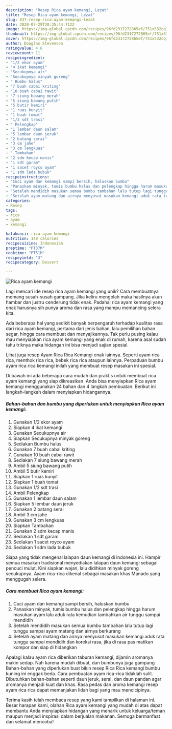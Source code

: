 ```yaml
---
description: "Resep Rica ayam kemangi, Lezat"
title: "Resep Rica ayam kemangi, Lezat"
slug: 837-resep-rica-ayam-kemangi-lezat
date: 2020-07-29T20:35:44.712Z
image: https://img-global.cpcdn.com/recipes/96fd2317272865ef/751x532cq70/rica-ayam-kemangi-foto-resep-utama.jpg
thumbnail: https://img-global.cpcdn.com/recipes/96fd2317272865ef/751x532cq70/rica-ayam-kemangi-foto-resep-utama.jpg
cover: https://img-global.cpcdn.com/recipes/96fd2317272865ef/751x532cq70/rica-ayam-kemangi-foto-resep-utama.jpg
author: Douglas Stevenson
ratingvalue: 4.6
reviewcount: 11
recipeingredient:
- "1/2 ekor ayam"
- "4 ikat kemangi"
- "Secukupnya air"
- "Secukupnya minyak goreng"
- " Bumbu halus"
- "7 buah cabai kriting"
- "10 buah cabai rawit"
- "7 siung bawang merah"
- "5 siung bawang putih"
- "5 butir kemiri"
- "1 ruas kunyit"
- "1 buah tomat"
- "1/2 sdt trasi"
- " Pelengkap"
- "1 lembar daun salam"
- "5 lembar daun jeruk"
- "2 batang serai"
- "3 cm jahe"
- "3 cm lengkuas"
- " Tambahan"
- "2 sdm kecap manis"
- "1 sdt garam"
- "1 sacet royco ayam"
- "1 sdm lada bubuk"
recipeinstructions:
- "Cuci ayam dan kemangi sampi bersih, haluskan bumbu"
- "Panaskan minyak, tumis bumbu halus dan pelengkap hingga harum masukan ayam lalu aduk rata kemudian tambahkan air tunggu sampai mendidih"
- "Setelah mendidih masukan semua bumbu tambahan lalu tutup lagi tunggu sampai ayam matang dan airnya berkurang"
- "Setelah ayam matang dan airnya menyusut masukan kemangi aduk rata tunggu sampai mendidih dan koreksi rasa, jika di rasa pas matikan kompor dan siap di hidangkan"
categories:
- Resep
tags:
- rica
- ayam
- kemangi

katakunci: rica ayam kemangi 
nutrition: 148 calories
recipecuisine: Indonesian
preptime: "PT37M"
cooktime: "PT51M"
recipeyield: "3"
recipecategory: Dessert

---
```



![Rica ayam kemangi](https://img-global.cpcdn.com/recipes/96fd2317272865ef/751x532cq70/rica-ayam-kemangi-foto-resep-utama.jpg)

Lagi mencari ide resep rica ayam kemangi yang unik? Cara membuatnya memang susah-susah gampang. Jika keliru mengolah maka hasilnya akan hambar dan justru cenderung tidak enak. Padahal rica ayam kemangi yang enak harusnya sih punya aroma dan rasa yang mampu memancing selera kita.

Ada beberapa hal yang sedikit banyak berpengaruh terhadap kualitas rasa dari rica ayam kemangi, pertama dari jenis bahan, lalu pemilihan bahan segar, hingga cara membuat dan menyajikannya. Tak perlu pusing kalau mau menyiapkan rica ayam kemangi yang enak di rumah, karena asal sudah tahu triknya maka hidangan ini bisa menjadi sajian spesial.

Lihat juga resep Ayam Rica Rica Kemangi enak lainnya. Seperti ayam rica rica, menthok rica rica, bebek rica rica ataupun lainnya. Perpaduan bumbu ayam rica rica kemangi inilah yang membuat resep masakan ini spesial.


Di bawah ini ada beberapa cara mudah dan praktis untuk membuat rica ayam kemangi yang siap dikreasikan. Anda bisa menyiapkan Rica ayam kemangi menggunakan 24 bahan dan 4 langkah pembuatan. Berikut ini langkah-langkah dalam menyiapkan hidangannya.

<!--inarticleads1-->

##### Bahan-bahan dan bumbu yang diperlukan untuk menyiapkan Rica ayam kemangi:

1. Gunakan 1/2 ekor ayam
1. Siapkan 4 ikat kemangi
1. Gunakan Secukupnya air
1. Siapkan Secukupnya minyak goreng
1. Sediakan  Bumbu halus
1. Gunakan 7 buah cabai kriting
1. Gunakan 10 buah cabai rawit
1. Sediakan 7 siung bawang merah
1. Ambil 5 siung bawang putih
1. Ambil 5 butir kemiri
1. Siapkan 1 ruas kunyit
1. Siapkan 1 buah tomat
1. Gunakan 1/2 sdt trasi
1. Ambil  Pelengkap
1. Gunakan 1 lembar daun salam
1. Siapkan 5 lembar daun jeruk
1. Gunakan 2 batang serai
1. Ambil 3 cm jahe
1. Gunakan 3 cm lengkuas
1. Siapkan  Tambahan
1. Gunakan 2 sdm kecap manis
1. Sediakan 1 sdt garam
1. Sediakan 1 sacet royco ayam
1. Sediakan 1 sdm lada bubuk


Siapa yang tidak mengenal lalapan daun kemangi di Indonesia ini. Hampir semua masakan tradisional menyediakan lalapan daun kemangi sebagai pencuci mulut. Kini siapkan wajan, lalu didihkan minyak goreng secukupnya. Ayam rica-rica dikenal sebagai masakan khas Manado yang menggugah selera. 

<!--inarticleads2-->

##### Cara membuat Rica ayam kemangi:

1. Cuci ayam dan kemangi sampi bersih, haluskan bumbu
1. Panaskan minyak, tumis bumbu halus dan pelengkap hingga harum masukan ayam lalu aduk rata kemudian tambahkan air tunggu sampai mendidih
1. Setelah mendidih masukan semua bumbu tambahan lalu tutup lagi tunggu sampai ayam matang dan airnya berkurang
1. Setelah ayam matang dan airnya menyusut masukan kemangi aduk rata tunggu sampai mendidih dan koreksi rasa, jika di rasa pas matikan kompor dan siap di hidangkan


Apalagi kalau ayam rica diberikan taburan kemangi, dijamin aromanya makin sedap. Nah karena mudah dibuat, dan bumbunya juga gampang Bahan-bahan yang diperlukan buat bikin resep Rica Rica kemangi bumbu kuning ini enggak beda. Cara pembuatan ayam rica-rica tidaklah sulit. Dibutuhkan bahan-bahan seperti daun jeruk, serai, dan daun pandan agar aromanya menjadi kuat dan khas. Rasa pedas dan aroma kemangi resep ayam rica rica dapat memanjakan lidah bagi yang mau mencicipinya. 

Terima kasih telah membaca resep yang kami tampilkan di halaman ini. Besar harapan kami, olahan Rica ayam kemangi yang mudah di atas dapat membantu Anda menyiapkan hidangan yang menarik untuk keluarga/teman maupun menjadi inspirasi dalam berjualan makanan. Semoga bermanfaat dan selamat mencoba!
